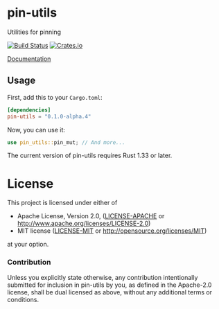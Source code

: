 # pin-utils

Utilities for pinning

[![Build Status](https://travis-ci.com/rust-lang/pin-utils.svg?branch=master)](https://travis-ci.com/rust-lang/pin-utils)
[![Crates.io](https://img.shields.io/crates/v/pin-utils.svg)](https://crates.io/crates/pin-utils)

[Documentation](https://docs.rs/pin-utils)

## Usage

First, add this to your `Cargo.toml`:

```toml
[dependencies]
pin-utils = "0.1.0-alpha.4"
```

Now, you can use it:

```rust
use pin_utils::pin_mut; // And more...
```

The current version of pin-utils requires Rust 1.33 or later.

# License

This project is licensed under either of

 * Apache License, Version 2.0, ([LICENSE-APACHE](LICENSE-APACHE) or
   http://www.apache.org/licenses/LICENSE-2.0)
 * MIT license ([LICENSE-MIT](LICENSE-MIT) or
   http://opensource.org/licenses/MIT)

at your option.

### Contribution

Unless you explicitly state otherwise, any contribution intentionally submitted
for inclusion in pin-utils by you, as defined in the Apache-2.0 license, shall be
dual licensed as above, without any additional terms or conditions.
